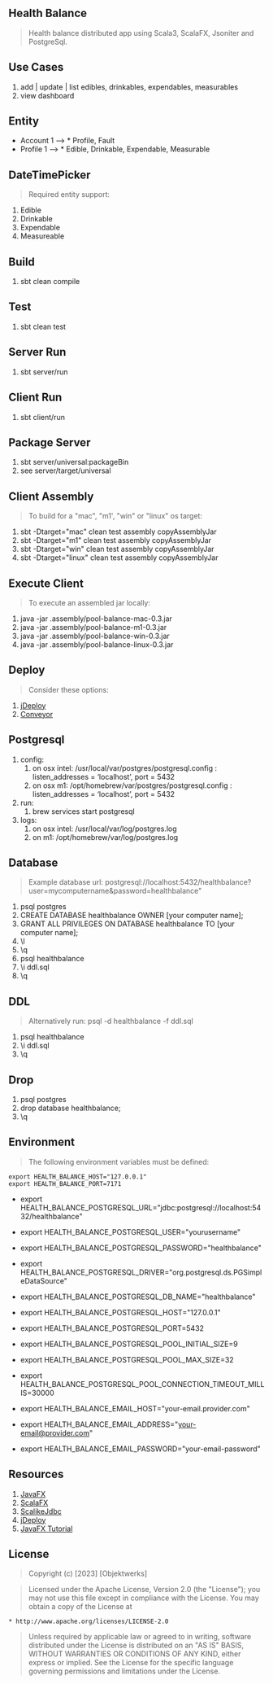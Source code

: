 Health Balance
--------------
>Health balance distributed app using Scala3, ScalaFX, Jsoniter and PostgreSql.

Use Cases
---------
1. add | update | list edibles, drinkables, expendables, measurables
2. view dashboard

Entity
------
* Account 1 --> * Profile, Fault
* Profile 1 --> * Edible, Drinkable, Expendable, Measurable

DateTimePicker
--------------
>Required entity support:
1. Edible
2. Drinkable
3. Expendable
4. Measureable

Build
-----
1. sbt clean compile

Test
----
1. sbt clean test

Server Run
----------
1. sbt server/run

Client Run
----------
1. sbt client/run

Package Server
--------------
1. sbt server/universal:packageBin
2. see server/target/universal

Client Assembly
---------------
>To build for a "mac", "m1', "win" or "linux" os target:
1. sbt -Dtarget="mac" clean test assembly copyAssemblyJar
2. sbt -Dtarget="m1" clean test assembly copyAssemblyJar
3. sbt -Dtarget="win" clean test assembly copyAssemblyJar
4. sbt -Dtarget="linux" clean test assembly copyAssemblyJar

Execute Client
--------------
>To execute an assembled jar locally:
1. java -jar .assembly/pool-balance-mac-0.3.jar
2. java -jar .assembly/pool-balance-m1-0.3.jar
3. java -jar .assembly/pool-balance-win-0.3.jar
4. java -jar .assembly/pool-balance-linux-0.3.jar

Deploy
------
>Consider these options:
1. [jDeploy](https://www.npmjs.com/package/jdeploy)
2. [Conveyor](https://hydraulic.software/index.html)

Postgresql
----------
1. config:
    1. on osx intel: /usr/local/var/postgres/postgresql.config : listen_addresses = ‘localhost’, port = 5432
    2. on osx m1: /opt/homebrew/var/postgres/postgresql.config : listen_addresses = ‘localhost’, port = 5432
2. run:
    1. brew services start postgresql
3. logs:
    1. on osx intel: /usr/local/var/log/postgres.log
    2. on m1: /opt/homebrew/var/log/postgres.log

Database
--------
>Example database url: postgresql://localhost:5432/healthbalance?user=mycomputername&password=healthbalance"
1. psql postgres
2. CREATE DATABASE healthbalance OWNER [your computer name];
3. GRANT ALL PRIVILEGES ON DATABASE healthbalance TO [your computer name];
4. \l
5. \q
6. psql healthbalance
7. \i ddl.sql
8. \q

DDL
---
>Alternatively run: psql -d healthbalance -f ddl.sql
1. psql healthbalance
2. \i ddl.sql
3. \q

Drop
----
1. psql postgres
2. drop database healthbalance;
3. \q

Environment
-----------
>The following environment variables must be defined:
```
export HEALTH_BALANCE_HOST="127.0.0.1"
export HEALTH_BALANCE_PORT=7171
```

* export HEALTH_BALANCE_POSTGRESQL_URL="jdbc:postgresql://localhost:5432/healthbalance"
* export HEALTH_BALANCE_POSTGRESQL_USER="yourusername"
* export HEALTH_BALANCE_POSTGRESQL_PASSWORD="healthbalance"
* export HEALTH_BALANCE_POSTGRESQL_DRIVER="org.postgresql.ds.PGSimpleDataSource"
* export HEALTH_BALANCE_POSTGRESQL_DB_NAME="healthbalance"
* export HEALTH_BALANCE_POSTGRESQL_HOST="127.0.0.1"
* export HEALTH_BALANCE_POSTGRESQL_PORT=5432
* export HEALTH_BALANCE_POSTGRESQL_POOL_INITIAL_SIZE=9
* export HEALTH_BALANCE_POSTGRESQL_POOL_MAX_SIZE=32
* export HEALTH_BALANCE_POSTGRESQL_POOL_CONNECTION_TIMEOUT_MILLIS=30000

* export HEALTH_BALANCE_EMAIL_HOST="your-email.provider.com"
* export HEALTH_BALANCE_EMAIL_ADDRESS="your-email@provider.com"
* export HEALTH_BALANCE_EMAIL_PASSWORD="your-email-password"

Resources
---------
1. [JavaFX](https://openjfx.io/index.html)
2. [ScalaFX](http://www.scalafx.org/)
3. [ScalikeJdbc](http://scalikejdbc.org/)
4. [jDeploy](https://www.jdeploy.com/)
5. [JavaFX Tutorial](https://jenkov.com/tutorials/javafx/index.html)

License
-------
>Copyright (c) [2023] [Objektwerks]

>Licensed under the Apache License, Version 2.0 (the "License");
you may not use this file except in compliance with the License.
You may obtain a copy of the License at

    * http://www.apache.org/licenses/LICENSE-2.0

>Unless required by applicable law or agreed to in writing, software
distributed under the License is distributed on an "AS IS" BASIS,
WITHOUT WARRANTIES OR CONDITIONS OF ANY KIND, either express or implied.
See the License for the specific language governing permissions and
limitations under the License.